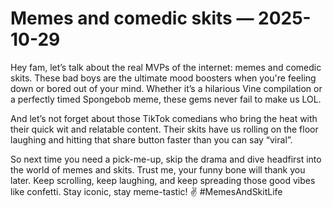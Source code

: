 # Memes and comedic skits — 2025-10-29

Hey fam, let’s talk about the real MVPs of the internet: memes and comedic skits. These bad boys are the ultimate mood boosters when you're feeling down or bored out of your mind. Whether it’s a hilarious Vine compilation or a perfectly timed Spongebob meme, these gems never fail to make us LOL.

And let’s not forget about those TikTok comedians who bring the heat with their quick wit and relatable content. Their skits have us rolling on the floor laughing and hitting that share button faster than you can say “viral”.

So next time you need a pick-me-up, skip the drama and dive headfirst into the world of memes and skits. Trust me, your funny bone will thank you later. Keep scrolling, keep laughing, and keep spreading those good vibes like confetti. Stay iconic, stay meme-tastic! ✌️ #MemesAndSkitLife